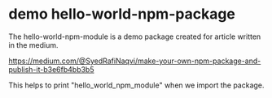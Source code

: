 # demo hello-world-npm-package

The hello-world-npm-module is a demo package created for article written in the 
medium.

https://medium.com/@SyedRafiNaqvi/make-your-own-npm-package-and-publish-it-b3e6fb4bb3b5

This helps to print "hello_world_npm_module" when we import the package.

